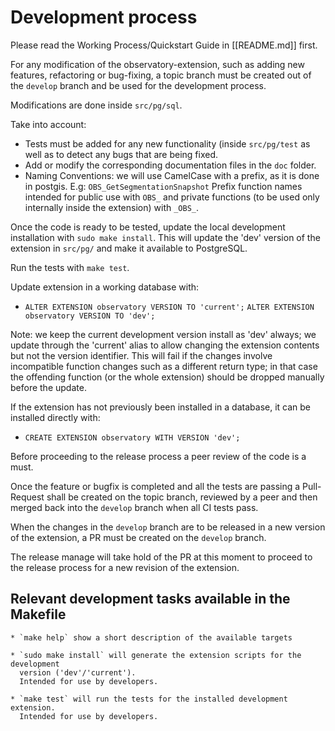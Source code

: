 # Development process

Please read the Working Process/Quickstart Guide in [[README.md]] first.

For any modification of the observatory-extension, such as adding new features,
refactoring or bug-fixing, a topic branch must be created out of the `develop`
branch and be used for the development process.

Modifications are done inside `src/pg/sql`.

Take into account:

*  Tests must be added for any new functionality
   (inside `src/pg/test` as well as to
   detect any bugs that are being fixed.
*  Add or modify the corresponding documentation files in the `doc` folder.
*  Naming Conventions: we will use CamelCase with a prefix, as it is done in postgis. E.g: `OBS_GetSegmentationSnapshot`
   Prefix function names intended for public use with `OBS_`
   and private functions (to be used only internally inside
   the extension)  with `_OBS_`.

Once the code is ready to be tested, update the local development installation
with `sudo make install`.
This will update the 'dev' version of the extension in `src/pg/` and
make it available to PostgreSQL.

Run the tests with `make test`.

Update extension in a working database with:

* `ALTER EXTENSION observatory VERSION TO 'current';`
  `ALTER EXTENSION observatory VERSION TO 'dev';`

Note: we keep the current development version install as 'dev' always;
we update through the 'current' alias to allow changing the extension
contents but not the version identifier. This will fail if the
changes involve incompatible function changes such as a different
return type; in that case the offending function (or the whole extension)
should be dropped manually before the update.

If the extension has not previously been installed in a database,
it can be installed directly with:

* `CREATE EXTENSION observatory WITH VERSION 'dev';`

Before proceeding to the release process a peer review of the code is
a must.

Once the feature or bugfix is completed and all the tests are passing
a Pull-Request shall be created on the topic branch, reviewed by a peer
and then merged back into the `develop` branch when all CI tests pass.

When the changes in the `develop` branch are to be released in a new
version of the extension, a PR must be created on the `develop` branch.

The release manage will take hold of the PR at this moment to proceed
to the release process for a new revision of the extension.

## Relevant development tasks available in the Makefile

```
* `make help` show a short description of the available targets

* `sudo make install` will generate the extension scripts for the development
  version ('dev'/'current').
  Intended for use by developers.

* `make test` will run the tests for the installed development extension.
  Intended for use by developers.
```
